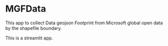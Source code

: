 # MGFData
This app to collect Data geojson Footprint from Microsoft global open data by the shapefile boundary.

This is a streamlit app.
